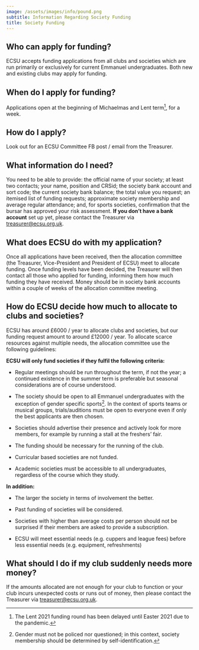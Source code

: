 ```yaml
---
image: /assets/images/info/pound.png
subtitle: Information Regarding Society Funding
title: Society Funding
---
```


## Who can apply for funding?

ECSU accepts funding applications from all clubs and societies which are run primarily or exclusively for current Emmanuel undergraduates. Both new and existing clubs may apply for funding.						

## When do I apply for funding?

Applications open at the beginning of Michaelmas and Lent term[^1], for a week.

## How do I apply?

Look out for an ECSU Committee FB post / email from the Treasurer.

## What information do I need?

You need to be able to provide: the official name of your society; at least two contacts; your name, position and CRSid; the society bank account and sort code; the current society bank balance; the total value you request; an itemised list of funding requests; approximate society membership and average regular attendance; and, for sports societies, confirmation that the bursar has approved your risk assessment. **If you don’t have a bank account** set up yet, please contact the Treasurer via [treasurer@ecsu.org.uk](mailto:treasurer@ecsu.org.uk).

## What does ECSU do with my application?

Once all applications have been received, then the allocation committee (the Treasurer, Vice-President and President of ECSU) meet to allocate funding. Once funding levels have been decided, the Treasurer will then contact all those who applied for funding, informing them how much funding they have received. Money should be in society bank accounts within a couple of weeks of the allocation committee meeting.

## How do ECSU decide how much to allocate to clubs and societies?

ECSU has around £6000 / year to allocate clubs and societies, but our funding request amount to around £12000 / year. To allocate scarce resources against multiple needs, the allocation committee use the following guidelines:						

> 
**ECSU will only fund societies if they fulfil the following criteria:**

* Regular meetings should be run throughout the term, if not the year; a continued existence in the summer term is preferable but seasonal considerations are of course understood.

* The society should be open to all Emmanuel undergraduates with the exception of gender specific sports[^2]. In the context of sports teams or musical groups, trials/auditions must be open to everyone even if only the best applicants are then chosen. 

* Societies should advertise their presence and actively look for more members, for example by running a stall at the freshers’ fair.

* The funding should be necessary for the running of the club.

* Curricular based societies are not funded.

* Academic societies must be accessible to all undergraduates, regardless of the course which they study.


**In addition:**

* The larger the society in terms of involvement the better.

* Past funding of societies will be considered.

* Societies with higher than average costs per person should not be surprised if their members are asked to provide a subscription.

* ECSU will meet essential needs (e.g. cuppers and league fees) before less essential needs (e.g. equipment, refreshments)



## What should I do if my club suddenly needs more money?

If the amounts allocated are not enough for your club to function or your club incurs unexpected costs or runs out of money, then please contact the Treasurer via [treasurer@ecsu.org.uk](mailto:treasurer@ecsu.org.uk).

[^1]: The Lent 2021 funding round has been delayed until Easter 2021 due to the pandemic.

[^2]: Gender must not be policed nor questioned; in this context, society membership should be determined by self-identification.